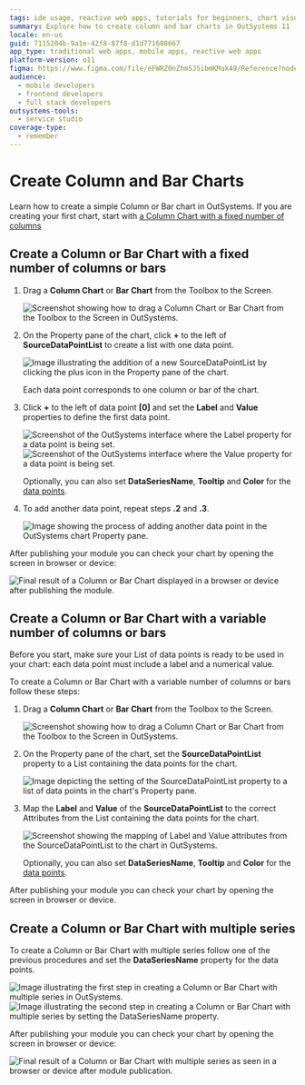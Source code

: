 ```yaml
---
tags: ide usage, reactive web apps, tutorials for beginners, chart visualization, data representation
summary: Explore how to create column and bar charts in OutSystems 11 (O11) using fixed or variable data points and multiple series.
locale: en-us
guid: 7115204b-9a1e-42f8-87f8-d1d771608667
app_type: traditional web apps, mobile apps, reactive web apps
platform-version: o11
figma: https://www.figma.com/file/eFWRZ0nZhm5J5ibmKMak49/Reference?node-id=609:478
audience:
  - mobile developers
  - frontend developers
  - full stack developers
outsystems-tools:
  - service studio
coverage-type:
  - remember
---
```


# Create Column and Bar Charts

Learn how to create a simple Column or Bar chart in OutSystems.
If you are creating your first chart, start with [a Column Chart with a fixed number of columns](#create-a-column-or-bar-chart-with-a-fixed-number-of-columns-or-bars)

## Create a Column or Bar Chart with a fixed number of columns or bars

1. Drag a **Column Chart** or **Bar Chart** from the Toolbox to the Screen.

    ![Screenshot showing how to drag a Column Chart or Bar Chart from the Toolbox to the Screen in OutSystems.](images/col-01.png "Adding a Column or Bar Chart to the Screen")

1. On the Property pane of the chart, click **+** to the left of **SourceDataPointList** to create a list with one data point.

    ![Image illustrating the addition of a new SourceDataPointList by clicking the plus icon in the Property pane of the chart.](images/col-02.png "Creating a Source Data Point List")

    Each data point corresponds to one column or bar of the chart.

1. Click **+** to the left of data point **\[0\]** and set the **Label** and **Value** properties to define the first data point.
  
    ![Screenshot of the OutSystems interface where the Label property for a data point is being set.](images/col-03.png "Setting the Label Property for a Data Point")
    ![Screenshot of the OutSystems interface where the Value property for a data point is being set.](images/col-04.png "Setting the Value Property for a Data Point")

    Optionally, you can also set **DataSeriesName**, **Tooltip** and **Color** for the [data points](../auto/charts-api.final.md#Structure_DataPoint).

1. To add another data point, repeat steps **.2** and **.3**.

    ![Image showing the process of adding another data point in the OutSystems chart Property pane.](images/col-07.png "Adding Additional Data Points")

After publishing your module you can check your chart by opening the screen in browser or device:

![Final result of a Column or Bar Chart displayed in a browser or device after publishing the module.](images/col-result.png "Final Column or Bar Chart Result")

## Create a Column or Bar Chart with a variable number of columns or bars

Before you start, make sure your List of data points is ready to be used in your chart: each data point must include a label and a numerical value.

To create a Column or Bar Chart with a variable number of columns or bars follow these steps:

1. Drag a **Column Chart** or **Bar Chart** from the Toolbox to the Screen.

    ![Screenshot showing how to drag a Column Chart or Bar Chart from the Toolbox to the Screen in OutSystems.](images/col-01.png "Adding a Column or Bar Chart to the Screen")

1. On the Property pane of the chart, set the **SourceDataPointList** property to a List containing the data points for the chart.

    ![Image depicting the setting of the SourceDataPointList property to a list of data points in the chart's Property pane.](images/col-a02.png "Setting the SourceDataPointList Property")

1. Map the **Label** and **Value** of the **SourceDataPointList** to the correct Attributes from the List containing the data points for the chart.

    ![Screenshot showing the mapping of Label and Value attributes from the SourceDataPointList to the chart in OutSystems.](images/col-a03.png "Mapping Label and Value for Data Points")

    Optionally, you can also set **DataSeriesName**, **Tooltip** and **Color** for the [data points](../auto/charts-api.final.md#Structure_DataPoint).

After publishing your module you can check your chart by opening the screen in browser or device.

## Create a Column or Bar Chart with multiple series

To create a Column or Bar Chart with multiple series follow one of the previous procedures and set the **DataSeriesName** property for the data points.

![Image illustrating the first step in creating a Column or Bar Chart with multiple series in OutSystems.](images/col-ms01.png "Column or Bar Chart with Multiple Series - Step 1")
![Image illustrating the second step in creating a Column or Bar Chart with multiple series by setting the DataSeriesName property.](images/col-ms02.png "Column or Bar Chart with Multiple Series - Step 2")

After publishing your module you can check your chart by opening the screen in browser or device:

![Final result of a Column or Bar Chart with multiple series as seen in a browser or device after module publication.](images/col-ms0-result.png "Final Result of Column or Bar Chart with Multiple Series")
